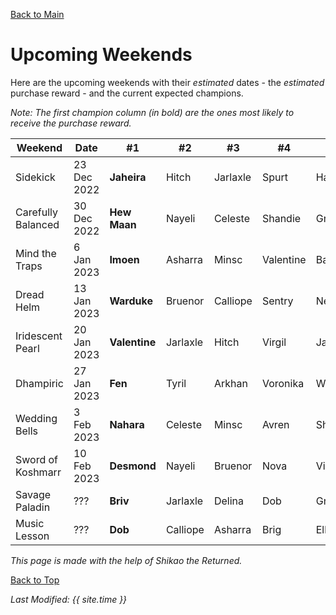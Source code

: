 [Back to Main](index.md)

# Upcoming Weekends
Here are the upcoming weekends with their *estimated* dates - the *estimated* purchase reward - and the current expected champions.

*Note: The first champion column (in bold) are the ones most likely to receive the purchase reward.*

| Weekend | Date | #1 | #2 | #3 | #4 | #5 | Reward |
|---|---|---|---|---|---|---|---|
| Sidekick | 23 Dec 2022 | **Jaheira** | Hitch | Jarlaxle | Spurt | Havilar | Golden Epic |
| Carefully Balanced | 30 Dec 2022 | **Hew Maan** | Nayeli | Celeste | Shandie | Gromma | Golden Epic |
| Mind the Traps | 6 Jan 2023 | **Imoen** | Asharra | Minsc | Valentine | Baeloth | Golden Epic |
| Dread Helm | 13 Jan 2023 | **Warduke** | Bruenor | Calliope | Sentry | Nerys | Golden Epic |
| Iridescent Pearl | 20 Jan 2023 | **Valentine** | Jarlaxle | Hitch | Virgil | Jaheira | Golden Epic |
| Dhampiric | 27 Jan 2023 | **Fen** | Tyril | Arkhan | Voronika | Widdle | Golden Epic |
| Wedding Bells | 3 Feb 2023 | **Nahara** | Celeste | Minsc | Avren | Shandie | Golden Epic |
| Sword of Koshmarr | 10 Feb 2023 | **Desmond** | Nayeli | Bruenor | Nova | Viconia | Golden Epic |
| Savage Paladin | ??? | **Briv** | Jarlaxle | Delina | Dob | Gromma | ??? |
| Music Lesson | ??? | **Dob** | Calliope | Asharra | Brig | Ellywick | ??? |

*This page is made with the help of Shikao the Returned.*

[Back to Top](#top)

*Last Modified: {{ site.time }}*